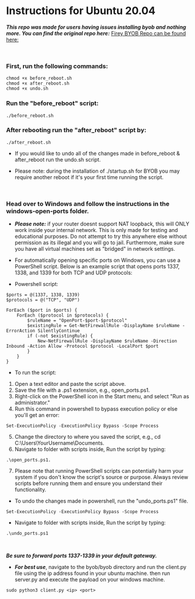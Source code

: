 # Instructions for Ubuntu 20.04

***This repo was made for users having issues installing byob and nothing more. You can find the original repo here:***
[Firey BYOB Repo can be found here:](https://github.com/fireFerry/byob.git)

<br>

### First, run the following commands:
```
chmod +x before_reboot.sh
chmod +x after_reboot.sh
chmod +x undo.sh
```
### Run the "before_reboot" script:
```
./before_reboot.sh
```
### After rebooting run the "after_reboot" script by:
```
./after_reboot.sh
```

* If you would like to undo all of the changes made in before_reboot & after_reboot run the undo.sh script.

* Please note: during the installation of ./startup.sh for BYOB you may require another reboot if it's your first time running the script.

<br>

### Head over to Windows and follow the instructions in the windows-open-ports folder.
* ***Please note:*** if your router doesnt support NAT loopback, this will ONLY work inside your internal network. This is only made for testing and educational purposes. Do not attempt to try this anywhere else without permission as its illegal and you will go to jail. Furthermore, make sure you have all virtual machines set as "bridged" in network settings.

* For automatically opening specific ports on Windows, you can use a PowerShell script. Below is an example script that opens ports 1337, 1338, and 1339 for both TCP and UDP protocols:

* Powershell script:
```
$ports = @(1337, 1338, 1339)
$protocols = @("TCP", "UDP")

ForEach ($port in $ports) {
    ForEach ($protocol in $protocols) {
        $ruleName = "OpenPort-$port-$protocol"
        $existingRule = Get-NetFirewallRule -DisplayName $ruleName -ErrorAction SilentlyContinue
        if (-not $existingRule) {
            New-NetFirewallRule -DisplayName $ruleName -Direction Inbound -Action Allow -Protocol $protocol -LocalPort $port
        }
    }
}
```

* To run the script:
1. Open a text editor and paste the script above.
2. Save the file with a .ps1 extension, e.g., open_ports.ps1.
3. Right-click on the PowerShell icon in the Start menu, and select "Run as administrator."
4. Run this command in powershell to bypass execution policy or else you'll get an error:
```
Set-ExecutionPolicy -ExecutionPolicy Bypass -Scope Process
```
5. Change the directory to where you saved the script, e.g., cd C:\Users\YourUsername\Documents.
6. Navigate to folder with scripts inside, Run the script by typing:
```
.\open_ports.ps1.
```
7. Please note that running PowerShell scripts can potentially harm your system if you don't know the script's source or purpose. Always review scripts before running them and ensure you understand their functionality.

* To undo the changes made in powershell, run the "undo_ports.ps1" file.
```
Set-ExecutionPolicy -ExecutionPolicy Bypass -Scope Process
```
* Navigate to folder with scripts inside, Run the script by typing:
```
.\undo_ports.ps1
```

<br>

***Be sure to forward ports 1337-1339 in your default gateway.***

* ***For best use***, navigate to the byob/byob directory and run the client.py file using the ip address found in your ubuntu machine. then run server.py and execute the payload on your windows machine.
```
sudo python3 client.py <ip> <port>
```